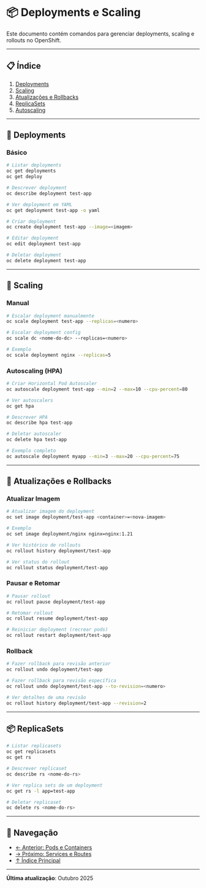# 📦 Deployments e Scaling

Este documento contém comandos para gerenciar deployments, scaling e rollouts no OpenShift.

---

## 📋 Índice

1. [Deployments](#deployments)
2. [Scaling](#scaling)
3. [Atualizações e Rollbacks](#atualizações-e-rollbacks)
4. [ReplicaSets](#replicasets)
5. [Autoscaling](#autoscaling)

---

## 🚀 Deployments

### Básico
```bash
# Listar deployments
oc get deployments
oc get deploy
```

```bash
# Descrever deployment
oc describe deployment test-app
```

```bash
# Ver deployment em YAML
oc get deployment test-app -o yaml
```

```bash
# Criar deployment
oc create deployment test-app --image=<imagem>
```

```bash
# Editar deployment
oc edit deployment test-app
```

```bash
# Deletar deployment
oc delete deployment test-app
```

---

## 📏 Scaling

### Manual
```bash
# Escalar deployment manualmente
oc scale deployment test-app --replicas=<numero>
```

```bash
# Escalar deployment config
oc scale dc <nome-do-dc> --replicas=<numero>
```

```bash
# Exemplo
oc scale deployment nginx --replicas=5
```

### Autoscaling (HPA)
```bash
# Criar Horizontal Pod Autoscaler
oc autoscale deployment test-app --min=2 --max=10 --cpu-percent=80
```

```bash
# Ver autoscalers
oc get hpa
```

```bash
# Descrever HPA
oc describe hpa test-app
```

```bash
# Deletar autoscaler
oc delete hpa test-app
```

```bash
# Exemplo completo
oc autoscale deployment myapp --min=3 --max=20 --cpu-percent=75
```

---

## 🔄 Atualizações e Rollbacks

### Atualizar Imagem
```bash
# Atualizar imagem do deployment
oc set image deployment/test-app <container>=<nova-imagem>
```

```bash
# Exemplo
oc set image deployment/nginx nginx=nginx:1.21
```

```bash
# Ver histórico de rollouts
oc rollout history deployment/test-app
```

```bash
# Ver status do rollout
oc rollout status deployment/test-app
```

### Pausar e Retomar
```bash
# Pausar rollout
oc rollout pause deployment/test-app
```

```bash
# Retomar rollout
oc rollout resume deployment/test-app
```

```bash
# Reiniciar deployment (recrear pods)
oc rollout restart deployment/test-app
```

### Rollback
```bash
# Fazer rollback para revisão anterior
oc rollout undo deployment/test-app
```

```bash
# Fazer rollback para revisão específica
oc rollout undo deployment/test-app --to-revision=<numero>
```

```bash
# Ver detalhes de uma revisão
oc rollout history deployment/test-app --revision=2
```

---

## 📦 ReplicaSets

```bash
# Listar replicasets
oc get replicasets
oc get rs
```

```bash
# Descrever replicaset
oc describe rs <nome-do-rs>
```

```bash
# Ver replica sets de um deployment
oc get rs -l app=test-app
```

```bash
# Deletar replicaset
oc delete rs <nome-do-rs>
```

---

## 📖 Navegação

- [← Anterior: Pods e Containers](04-pods-containers.md)
- [→ Próximo: Services e Routes](06-services-routes.md)
- [↑ Índice Principal](README.md)

---

**Última atualização**: Outubro 2025
